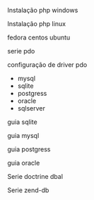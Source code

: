Instalação php windows

Instalação php linux

fedora 
centos
ubuntu

serie 
pdo

configuração de driver pdo

* mysql
* sqlite
* postgress
* oracle
* sqlserver


guia sqlite

guia mysql

guia postgress

guia oracle


Serie doctrine dbal

Serie zend-db